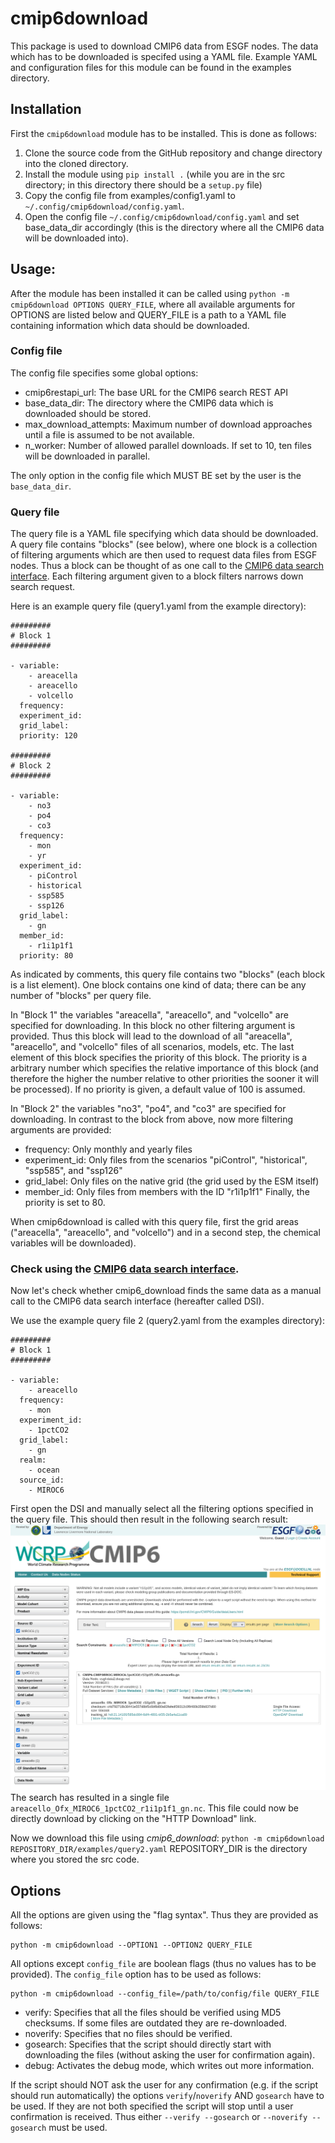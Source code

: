 # cmip6download
This package is used to download CMIP6 data from ESGF nodes.
The data which has to be downloaded is specifed using a YAML file. Example YAML and configuration files for this module can be found in the examples directory.

## Installation
First the `cmip6download` module has to be installed. This is done as follows:
1) Clone the source code from the GitHub repository and change directory into 
    the cloned directory.
2) Install the module using `pip install .` (while you are in the src directory;
    in this directory there should be a `setup.py` file)
3) Copy the config file from examples/config1.yaml to `~/.config/cmip6download/config.yaml`.
4) Open the config file `~/.config/cmip6download/config.yaml` and set base_data_dir accordingly (this is the directory where all the CMIP6 data will be downloaded into).

## Usage:
After the module has been installed it can be called using
`python -m cmip6download OPTIONS QUERY_FILE`, where all available arguments for OPTIONS 
are listed below and QUERY_FILE is a path to a YAML file containing information
which data should be downloaded.

### Config file
The config file specifies some global options:
- cmip6restapi_url: The base URL for the CMIP6 search REST API
- base_data_dir: The directory where the CMIP6 data which is downloaded should be stored.
- max_download_attempts: Maximum number of download approaches until a file is assumed to
be not available.
- n_worker: Number of allowed parallel downloads. If set to 10, ten files will be downloaded
in parallel.

The only option in the config file which MUST BE set by the user is the `base_data_dir`.


### Query file
The query file is a YAML file specifying which data should be downloaded. 
A query file contains "blocks" (see below), where one block is a collection
of filtering arguments which are then used to request data files from ESGF nodes. 
Thus a block can be thought of as one call to the [CMIP6 data search interface](https://esgf-node.llnl.gov/search/cmip6/).
Each filtering argument given to a block filters narrows down search request.

Here is an example query file (query1.yaml from the example directory):
```
#########
# Block 1
#########

- variable: 
    - areacella
    - areacello 
    - volcello
  frequency: 
  experiment_id:
  grid_label: 
  priority: 120

#########
# Block 2
#########

- variable: 
    - no3
    - po4
    - co3
  frequency: 
    - mon
    - yr
  experiment_id:
    - piControl
    - historical
    - ssp585
    - ssp126
  grid_label: 
    - gn
  member_id:
    - r1i1p1f1
  priority: 80
```

As indicated by comments, this query file contains two "blocks" (each block is a list element). 
One block contains one kind of data; there can be any number of "blocks" per query file.

In "Block 1" the variables "areacella", "areacello", and "volcello" are specified for downloading.
In this block no other filtering argument is provided. Thus this block will lead to the download 
of all "areacella", "areacello", and "volcello" files of all scenarios, models, etc. The last
element of this block specifies the priority of this block. The priority is a arbitrary number
which specifies the relative importance of this block (and therefore the higher the number relative
to other priorities the sooner it will be processed). If no priority is given, a default value
of 100 is assumed.

In "Block 2" the variables "no3", "po4", and "co3" are specified for downloading.
In contrast to the block from above, now more filtering arguments are provided:
- frequency: Only monthly and yearly files
- experiment_id: Only files from the scenarios "piControl", "historical", "ssp585", and "ssp126"
- grid_label: Only files on the native grid (the grid used by the ESM itself)
- member_id: Only files from members with the ID "r1i1p1f1"
Finally, the priority is set to 80.

When cmip6download is called with this query file, first the grid areas ("areacella", 
"areacello", and "volcello") and in a second step, the chemical variables will be downloaded).

### Check using the [CMIP6 data search interface](https://esgf-node.llnl.gov/search/cmip6/).
Now let's check whether cmip6_download finds the same data as a manual call to the 
CMIP6 data search interface (hereafter called DSI). 

We use the example query file 2 (query2.yaml from the examples directory):
```
#########
# Block 1
#########

- variable: 
    - areacello 
  frequency:  
    - mon
  experiment_id:
    - 1pctCO2
  grid_label: 
    - gn
  realm:
    - ocean
  source_id:
    - MIROC6
```
First open the DSI and manually select all the filtering options specified in the query file. 
This should then result in the following search result:
![ESGF node search result](esgf_node_search.png)
The search has resulted in a single file `areacello_Ofx_MIROC6_1pctCO2_r1i1p1f1_gn.nc`.
This file could now be directly download by clicking on the "HTTP Download" link.

Now we download this file using *cmip6_download*:
`python -m cmip6download REPOSITORY_DIR/examples/query2.yaml`
REPOSITORY_DIR is the directory where you stored the src code.


## Options
All the options are given using the "flag syntax". Thus they are provided as follows:
```
python -m cmip6download --OPTION1 --OPTION2 QUERY_FILE
```
All options except `config_file` are boolean flags (thus no values has to be provided).
The `config_file` option has to be used as follows:
```
python -m cmip6download --config_file=/path/to/config/file QUERY_FILE
```

- verify: Specifies that all the files should be verified using MD5 checksums. If some files are outdated they are re-downloaded.
- noverify: Specifies that no files should be verified.
- gosearch: Specifies that the script should directly start with downloading the files (without asking the user for confirmation again).
- debug: Activates the debug mode, which writes out more information.

If the script should NOT ask the user for any confirmation (e.g. if the script should run automatically) the options `verify`/`noverify` AND `gosearch` have to be used. If they are not both specified the script will stop until a user confirmation is received. Thus either `--verify --gosearch` or `--noverify --gosearch` must be used.
